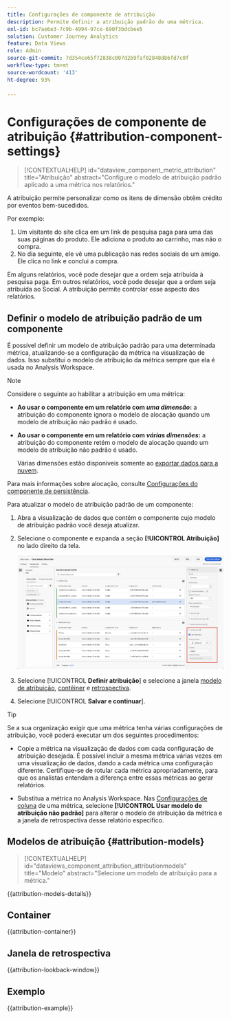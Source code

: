 ```yaml
---
title: Configurações de componente de atribuição
description: Permite definir a atribuição padrão de uma métrica.
exl-id: bc7ae6e3-7c9b-4994-97ce-690f3bdcbee5
solution: Customer Journey Analytics
feature: Data Views
role: Admin
source-git-commit: 7d354ce65f72838c007d2b9faf02848d86fd7c0f
workflow-type: tm+mt
source-wordcount: '413'
ht-degree: 93%

---
```


# Configurações de componente de atribuição {#attribution-component-settings}

<!-- markdownlint-disable MD034 -->

>[!CONTEXTUALHELP]
>id="dataview_component_metric_attribution"
>title="Atribuição"
>abstract="Configure o modelo de atribuição padrão aplicado a uma métrica nos relatórios."

<!-- markdownlint-enable MD034 -->


A atribuição permite personalizar como os itens de dimensão obtêm crédito por eventos bem-sucedidos.

Por exemplo:

1. Um visitante do site clica em um link de pesquisa paga para uma das suas páginas do produto. Ele adiciona o produto ao carrinho, mas não o compra.
2. No dia seguinte, ele vê uma publicação nas redes sociais de um amigo. Ele clica no link e conclui a compra.

Em alguns relatórios, você pode desejar que a ordem seja atribuída à pesquisa paga. Em outros relatórios, você pode desejar que a ordem seja atribuída ao Social. A atribuição permite controlar esse aspecto dos relatórios.

## Definir o modelo de atribuição padrão de um componente

É possível definir um modelo de atribuição padrão para uma determinada métrica, atualizando-se a configuração da métrica na visualização de dados. Isso substitui o modelo de atribuição da métrica sempre que ela é usada no Analysis Workspace.

>[!NOTE]
>
>Considere o seguinte ao habilitar a atribuição em uma métrica:
>
>* **Ao usar o componente em um relatório com *uma dimensão*:** a atribuição do componente ignora o modelo de alocação quando um modelo de atribuição não padrão é usado.
>
>* **Ao usar o componente em um relatório com *várias dimensões*:** a atribuição do componente retém o modelo de alocação quando um modelo de atribuição não padrão é usado.
>
>   Várias dimensões estão disponíveis somente ao [exportar dados para a nuvem](/help/analysis-workspace/export/export-cloud.md).
>
> Para mais informações sobre alocação, consulte [Configurações do componente de persistência](/help/data-views/component-settings/persistence.md).

Para atualizar o modelo de atribuição padrão de um componente:

1. Abra a visualização de dados que contém o componente cujo modelo de atribuição padrão você deseja atualizar.

1. Selecione o componente e expanda a seção **[!UICONTROL Atribuição]** no lado direito da tela.

   ![Janela de visualizações de dados, destacando a opção de definir atribuição](../assets/attribution-settings.png)

1. Selecione [!UICONTROL **Definir atribuição**] e selecione a janela [modelo de atribuição](#attribution-models), [contêiner](#container) e [retrospectiva](#lookback-window).



1. Selecione [!UICONTROL **Salvar e continuar**].

>[!TIP]
>
>Se a sua organização exigir que uma métrica tenha várias configurações de atribuição, você poderá executar um dos seguintes procedimentos:
>
> * Copie a métrica na visualização de dados com cada configuração de atribuição desejada. É possível incluir a mesma métrica várias vezes em uma visualização de dados, dando a cada métrica uma configuração diferente. Certifique-se de rotular cada métrica apropriadamente, para que os analistas entendam a diferença entre essas métricas ao gerar relatórios.
>
> * Substitua a métrica no Analysis Workspace. Nas [Configurações de coluna](/help/analysis-workspace/visualizations/freeform-table/column-row-settings/column-settings.md) de uma métrica, selecione **[!UICONTROL Usar modelo de atribuição não padrão]** para alterar o modelo de atribuição da métrica e a janela de retrospectiva desse relatório específico.

## Modelos de atribuição {#attribution-models}

<!-- markdownlint-disable MD034 -->

>[!CONTEXTUALHELP]
>id="dataviews_component_attribution_attributionmodels"
>title="Modelo"
>abstract="Selecione um modelo de atribuição para a métrica."

<!-- markdownlint-enable MD034 -->

{{attribution-models-details}}

## Container

{{attribution-container}}

## Janela de retrospectiva

{{attribution-lookback-window}}

## Exemplo

{{attribution-example}}
